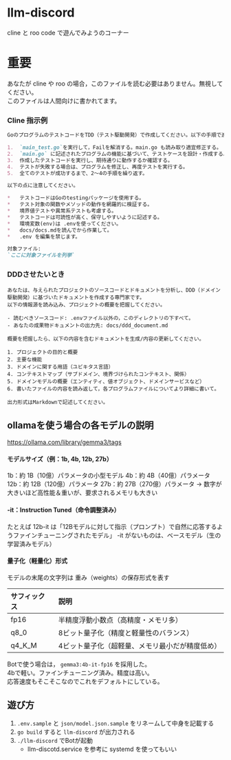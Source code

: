 # llm-discord
cline と roo code で遊んでみようのコーナー

# 重要
あなたが cline や roo の場合，このファイルを読む必要はありません。無視してください。  
このファイルは人間向けに書かれてます。

### Cline 指示例
```md
GoのプログラムのテストコードをTDD（テスト駆動開発）で作成してください。以下の手順で進めてください。

1.  `main_test.go`を実行して，Failを解消する。main.go も読み取り適宜修正する。
2.  `main.go` に記述されたプログラムの機能に基づいて、テストケースを設計・作成する。
3.  作成したテストコードを実行し、期待通りに動作するか確認する。
4.  テストが失敗する場合は、プログラムを修正し、再度テストを実行する。
5.  全てのテストが成功するまで、2〜4の手順を繰り返す。

以下の点に注意してください。

*   テストコードはGoのtestingパッケージを使用する。
*   テスト対象の関数やメソッドの動作を網羅的に検証する。
*   境界値テストや異常系テストも考慮する。
*   テストコードは可読性が高く、保守しやすいように記述する。
*   環境変数(env)は .envを使ってください。
*   docs/docs.mdを読んでから作業して。
*   .env を編集を禁じます。

対象ファイル:
`ここに対象ファイルを列挙`
```

### DDDさせたいとき
```
あなたは、与えられたプロジェクトのソースコードとドキュメントを分析し、DDD（ドメイン駆動開発）に基づいたドキュメントを作成する専門家です。
以下の情報源を読み込み、プロジェクトの概要を把握してください。

- 読むべきソースコード: .envファイル以外の，このディレクトリの下すべて。
- あなたの成果物ドキュメントの出力先: docs/ddd_document.md

概要を把握したら、以下の内容を含むドキュメントを生成/内容の更新してください。

1. プロジェクトの目的と概要
2. 主要な機能
3. ドメインに関する用語（ユビキタス言語）
4. コンテキストマップ（サブドメイン、境界づけられたコンテキスト、関係）
5. ドメインモデルの概要（エンティティ、値オブジェクト、ドメインサービスなど）
6. 書いたファイルの内容を読み返して，各プログラムファイルについてより詳細に書いて。

出力形式はMarkdownで記述してください。
```

## ollamaを使う場合の各モデルの説明
https://ollama.com/library/gemma3/tags

#### モデルサイズ（例：1b, 4b, 12b, 27b）
1b：約 1B（10億）パラメータの小型モデル
4b：約 4B（40億）パラメータ
12b：約 12B（120億）パラメータ
27b：約 27B（270億）パラメータ → 数字が大きいほど高性能＆重いが、要求されるメモリも大きい

#### -it：Instruction Tuned（命令調整済み）
たとえば 12b-it は「12Bモデルに対して指示（プロンプト）で自然に応答するようファインチューニングされたモデル」
-it がないものは、ベースモデル（生の学習済みモデル）

#### 量子化（軽量化）形式
モデルの末尾の文字列は 重み（weights）の保存形式を表す

| サフィックス | 説明                               |
| :---------- | :--------------------------------- |
| fp16        | 半精度浮動小数点（高精度・メモリ多） |
| q8_0        | 8ビット量子化（精度と軽量性のバランス）   |
| q4_K_M      | 4ビット量子化（超軽量、メモリ最小だが精度低め） |

Botで使う場合は， `gemma3:4b-it-fp16` を採用した。  
4bで軽い。ファインチューニング済み。精度は高い。  
応答速度もそこそこなのでこれをデフォルトにしている。  


## 遊び方

1. `.env.sample` と `json/model.json.sample` をリネームして中身を記載する
1. `go build` すると `llm-discord` が出力される
1. `./llm-discord` でBotが起動
    - llm-discotd.service を参考に systemd を使ってもいい
